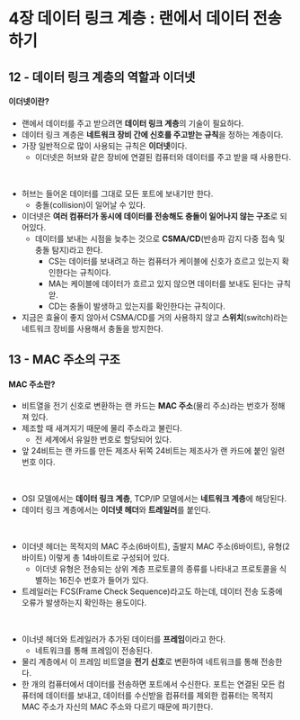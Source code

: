 # 4장 데이터 링크 계층 : 랜에서 데이터 전송하기

## 12 - 데이터 링크 계층의 역할과 이더넷

#### 이더넷이란?

- 랜에서 데이터를 주고 받으려면 **데이터 링크 계층**의 기술이 필요하다.
- 데이터 링크 계층은 **네트워크 장비 간에 신호를 주고받는 규칙**을 정하는 계층이다.
- 가장 일반적으로 많이 사용되는 규칙은 **이더넷**이다.
  - 이더넷은 허브와 같은 장비에 연결된 컴퓨터와 데이터를 주고 받을 때 사용한다.

<br>

- 허브는 들어온 데이터를 그대로 모든 포트에 보내기만 한다.
  - 충돌(collision)이 일어날 수 있다.
- 이더넷은 **여러 컴퓨터가 동시에 데이터를 전송해도 충돌이 일어나지 않는 구조**로 되어있다.
  - 데이터를 보내는 시점을 늦추는 것으로 **CSMA/CD**(반송파 감지 다중 접속 및 충돌 탐지)라고 한다.
    - CS는 데이터를 보내려고 하는 컴퓨터가 케이블에 신호가 흐르고 있는지 확인한다는 규칙이다.
    - MA는 케이블에 데이터가 흐르고 있지 않으면 데이터를 보내도 된다는 규칙앋.
    - CD는 충돌이 발생하고 있는지를 확인한다는 규칙이다.
- 지금은 효율이 좋지 않아서 CSMA/CD를 거의 사용하지 않고 **스위치**(switch)라는 네트워크 장비를 사용해서 충돌을 방지한다.

## 13 - MAC 주소의 구조

#### MAC 주소란?

- 비트열을 전기 신호로 변환하는 랜 카드는 **MAC 주소**(물리 주소)라는 번호가 정해져 있다.
- 제조할 때 새겨지기 때문에 물리 주소라고 불린다.
  - 전 세계에서 유일한 번호로 할당되어 있다.
- 앞 24비트는 랜 카드를 만든 제조사 뒤쪽 24비트는 제조사가 랜 카드에 붙인 일련번호 이다.

<br />

- OSI 모델에서는 **데이터 링크 계층**, TCP/IP 모델에서는 **네트워크 계층**에 해당된다.
- 데이터 링크 계층에서는 **이더넷 헤더**와 **트레일러**를 붙인다.

<br />

- 이더넷 헤더는 목적지의 MAC 주소(6바이트), 출발지 MAC 주소(6바이트), 유형(2바이트) 이렇게 총 14바이트로 구성되어 있다.
  - 이더넷 유형은 전송되는 상위 계층 프로토콜의 종류를 나타내고 프로토콜을 식별하는 16진수 번호가 들어가 있다.
- 트레일러는 FCS(Frame Check Sequence)라고도 하는데, 데이터 전송 도중에 오류가 발생하는지 확인하는 용도이다.

<br />

- 이너넷 헤더와 트레일러가 추가된 데이터를 **프레임**이라고 한다.
  - 네트워크를 통해 프레임이 전송된다.
- 물리 계층에서 이 프레임 비트열을 **전기 신호**로 변환하여 네트워크를 통해 전송한다.
- 한 개의 컴퓨터에서 데이터를 전송하면 포트에서 수신한다. 포트는 연결된 모든 컴퓨터에 데이터를 보내고, 데이터를 수신받을 컴퓨터를 제외한 컴퓨터는 목적지 MAC 주소가 자신의 MAC 주소와 다르기 때문에 파기한다.
